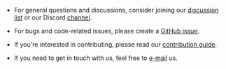 <!--
 Copyright 2023 Google LLC

 Licensed under the Apache License, Version 2.0 (the "License");
 you may not use this file except in compliance with the License.
 You may obtain a copy of the License at

      http://www.apache.org/licenses/LICENSE-2.0

 Unless required by applicable law or agreed to in writing, software
 distributed under the License is distributed on an "AS IS" BASIS,
 WITHOUT WARRANTIES OR CONDITIONS OF ANY KIND, either express or implied.
 See the License for the specific language governing permissions and
 limitations under the License.
-->

* For general questions and discussions, consider joining our
[discussion list][sw_group] or our Discord [channel][sw_discord].

* For bugs and code-related issues, please create a [GitHub issue][issue].

* If you're interested in contributing, please read our
[contribution guide][contrib_guide].

* If you need to get in touch with us, feel free to [e-mail](mailto:mx@google.com) us.

[sw_group]: https://groups.google.com/g/mx
[sw_discord]: https://discord.gg/FzbQ3SM8R5
[issue]: https://github.com/sh3lk/mx/issues
[contrib_guide]: https://github.com/sh3lk/mx/blob/main/CONTRIBUTING.md
